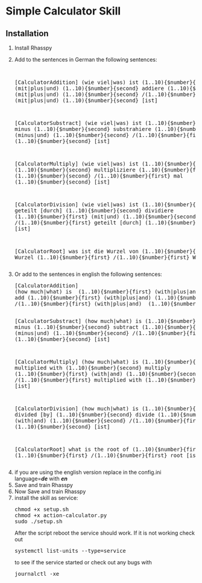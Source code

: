 # Simple Calculator Skill

<h2>Installation</h2>
<ol>
<li>Install Rhasspy</li>
<li>
<p>Add to the sentences in German the following sentences:</p>
<pre>

[CalculatorAddition]
(wie viel|was) ist  (1..10){$number}{first} (mit|plus|und)  (1..10){$number}{second}
addiere  (1..10){$number}{first} (mit|plus|und)  (1..10){$number}{second}
/(1..10){$number}{first} (mit|plus|und)  (1..10){$number}{second} [ist]

[CalculatorSubstract]
(wie viel|was) ist  (1..10){$number}{first} minus  (1..10){$number}{second}
substrahiere  (1..10){$number}{first} (minus|und)  (1..10){$number}{second}
/(1..10){$number}{first} minus  (1..10){$number}{second} [ist]

[CalculatorMultiply]
(wie viel|was) ist (1..10){$number}{first} mal   (1..10){$number}{second}
multipliziere  (1..10){$number}{first} (mit|und)  (1..10){$number}{second}
/(1..10){$number}{first} mal  (1..10){$number}{second} [ist]

[CalculatorDivision]
(wie viel|was) ist (1..10){$number}{first} geteilt [durch]  (1..10){$number}{second}
dividiere  (1..10){$number}{first} (mit|und)   (1..10){$number}{second}
/(1..10){$number}{first} geteilt [durch]  (1..10){$number}{second} [ist]

[CalculatorRoot]
was ist die Wurzel von  (1..10){$number}{first}
Wurzel   (1..10){$number}{first}
/(1..10){$number}{first} Wurzel [ist]
</pre>
</li>

<li>
<p>Or add to the sentences in english the following sentences:</p>
<pre>
[CalculatorAddition]
(how much|what) is  (1..10){$number}{first} (with|plus|and)  (1..10){$number}{second}
add (1..10){$number}{first} (with|plus|and) (1..10){$number}{second}
/(1..10){$number}{first} (with|plus|and)  (1..10){$number}{second} [ist]

[CalculatorSubstract]
(how much|what) is (1..10){$number}{first} minus  (1..10){$number}{second}
subtract  (1..10){$number}{first} (minus|und)  (1..10){$number}{second}
/(1..10){$number}{first} minus  (1..10){$number}{second} [ist]

[CalculatorMultiply]
(how much|what) is (1..10){$number}{first} multiplied with (1..10){$number}{second}
multiply  (1..10){$number}{first} (with|and)  (1..10){$number}{second}
/(1..10){$number}{first} multiplied with  (1..10){$number}{second} [ist]

[CalculatorDivision]
(how much|what) is (1..10){$number}{first} divided [by]  (1..10){$number}{second}
divide  (1..10){$number}{first} (with|and)   (1..10){$number}{second}
/(1..10){$number}{first} divide [by]  (1..10){$number}{second} [ist]

[CalculatorRoot]
what is the root of (1..10){$number}{first}
root of (1..10){$number}{first}
/(1..10){$number}{first} root [ist]
</pre>
</li>

<li>if you are using the english version replace in the config.ini language=<i><b>de</b></i> with <i><b>en</b></i>
<li>Save and train Rhasspy
<li>Now Save and train Rhasspy
<li>install the skill as service:
<pre>
chmod +x setup.sh
chmod +x action-calculator.py
sudo ./setup.sh
</pre>
After the script reboot the service should work. If it is not working check out
<pre>systemctl list-units --type=service</pre>
to see if the service started or check out any bugs with

<pre>journalctl -xe</pre>
